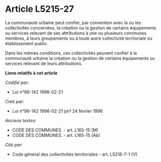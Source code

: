 # Article L5215-27

La communauté urbaine peut confier, par convention avec la ou les collectivités concernées, la création ou la gestion de
certains équipements ou services relevant de ses attributions à une ou plusieurs communes membres, à leurs groupements ou à
toute autre collectivité territoriale ou établissement public.

Dans les mêmes conditions, ces collectivités peuvent confier à la communauté urbaine la création ou la gestion de certains
équipements ou services relevant de leurs attributions.

**Liens relatifs à cet article**

_Codifié par_:

  - Loi n°96-142 1996-02-21

_Créé par_:

  - Loi n°96-142 1996-02-21 jorf 24 février 1996

_Anciens textes_:

  - CODE DES COMMUNES. - art. L165-15 (M)
  - CODE DES COMMUNES. - art. L165-15 (Ab)

_Cité par_:

  - Code général des collectivités territoriales - art. L5216-7-1 (V)
